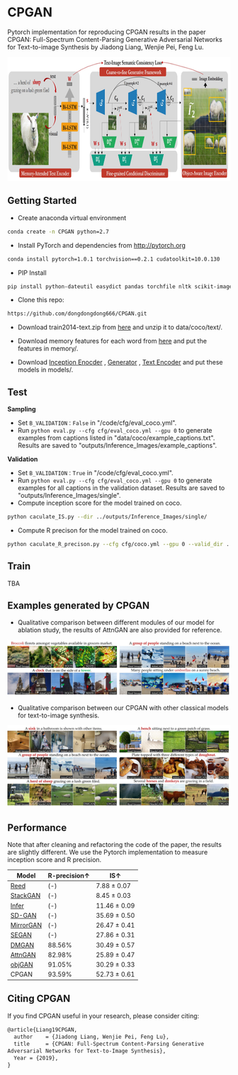 # CPGAN
Pytorch implementation for reproducing CPGAN results in the paper CPGAN: Full-Spectrum Content-Parsing Generative Adversarial Networks for Text-to-image Synthesis by Jiadong Liang, Wenjie Pei, Feng Lu.

<img src="model_structure.jpg" width="900px" height="280px"/>

## Getting Started

- Create  anaconda virtual environment

```bash
conda create -n CPGAN python=2.7
```

- Install PyTorch and dependencies from http://pytorch.org

```bash
conda install pytorch=1.0.1 torchvision==0.2.1 cudatoolkit=10.0.130
```
- PIP Install

```bash
pip install python-dateutil easydict pandas torchfile nltk scikit-image h5py pyyaml
```

- Clone this repo:

```bash
https://github.com/dongdongdong666/CPGAN.git
```
- Download train2014-text.zip from [here](https://drive.google.com/file/d/1UBgUHYWSmDD1Gnja2K7ZCVuQTLR89PAf/view?usp=sharing) and unzip it to data/coco/text/.

- Download memory features for each word from [here](https://drive.google.com/file/d/145fBRWbqTdQUFFtoOwGhA9TW_ZVLeZVx/view?usp=sharing) and put the features in memory/.

- Download [Inception Enocder](https://drive.google.com/file/d/1i3TW5mOsXaqZqzfSeHIBzuxb6CL4BjvO/view?usp=sharing) , [Generator](https://drive.google.com/file/d/1nirpy1jI5_sh_b_Mnbw-I3SSI7K-5UE_/view?usp=sharing) , [Text Encoder](https://drive.google.com/file/d/1JO7NQM4JOHRoABxUqMYEQPDvs_w2lTJ8/view?usp=sharing) and put these models in models/.

## Test

**Sampling**
- Set `B_VALIDATION：False` in "/code/cfg/eval_coco.yml".
- Run `python eval.py --cfg cfg/eval_coco.yml --gpu 0` to generate examples from captions listed in "data/coco/example_captions.txt".  Results are saved to "outputs/Inference_Images/example_captions". 

**Validation**
- Set `B_VALIDATION：True` in "/code/cfg/eval_coco.yml".
- Run `python eval.py --cfg cfg/eval_coco.yml --gpu 0` to generate examples for all captions in the validation dataset. Results are saved to "outputs/Inference_Images/single". 
- Compute inception score for the model trained on coco.  
```bash
python caculate_IS.py --dir ../outputs/Inference_Images/single/
```
- Compute R precison for the model trained on coco.  
```bash
python caculate_R_precison.py --cfg cfg/coco.yml --gpu 0 --valid_dir ../outputs/Inference_Images/single/
```
## Train

TBA

## Examples generated by CPGAN

- Qualitative comparison between different modules of our model for ablation study, the results of AttnGAN are also provided for
reference.

<img src="VIS_Each_model.jpg"/>

- Qualitative comparison between our CPGAN with other classical models for text-to-image synthesis.

<img src="VIS_Previous.jpg"/>

## Performance

Note that after cleaning and refactoring the code of the paper, the results are slightly different. We use the Pytorch implementation to measure inception score and R precision.

|Model |R-precision↑  |IS↑  |
|----|-----| -----|
| [Reed](https://arxiv.org/abs/1605.05396) | (-)| 7.88 ± 0.07|
| [StackGAN](https://arxiv.org/abs/1612.03242) | (-)| 8.45 ± 0.03|
| [Infer](https://arxiv.org/abs/1801.05091) | (-) | 11.46 ± 0.09|
| [SD-GAN](https://arxiv.org/abs/1904.01480) | (-)| 35.69 ± 0.50 | 
| [MirrorGAN](https://arxiv.org/abs/1903.05854) | (-)| 26.47 ± 0.41 |
| [SEGAN](http://openaccess.thecvf.com/content_ICCV_2019/papers/Tan_Semantics-Enhanced_Adversarial_Nets_for_Text-to-Image_Synthesis_ICCV_2019_paper.pdf) | (-)| 27.86 ± 0.31|
| [DMGAN](https://arxiv.org/abs/1904.01310) | 88.56%| 30.49 ± 0.57|
| [AttnGAN](https://arxiv.org/abs/1711.10485) | 82.98%| 25.89 ± 0.47|
| [objGAN](https://arxiv.org/abs/1902.10740) | 91.05%| 30.29 ± 0.33|
| CPGAN| 93.59%| 52.73 ± 0.61|

## Citing CPGAN
If you find CPGAN useful in your research, please consider citing:

```
@article{Liang19CPGAN,
  author    = {Jiadong Liang, Wenjie Pei, Feng Lu},
  title     = {CPGAN: Full-Spectrum Content-Parsing Generative Adversarial Networks for Text-to-Image Synthesis},
  Year = {2019},
}
```
